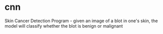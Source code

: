 # cnn
 
Skin Cancer Detection Program - given an image of a blot in one's skin, the model will classify whether the blot is benign or malignant
